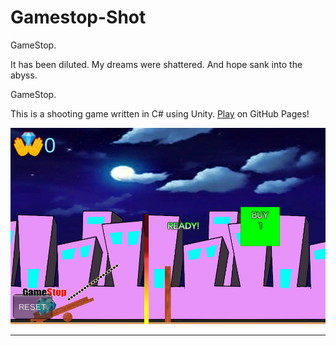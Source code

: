 # Gamestop-Shot
GameStop.

It has been diluted.
My dreams were shattered.
And hope sank into the abyss.

GameStop.

This is a shooting game written in C# using Unity. [Play](https://gamehon.github.io/Gamestop-Shot/game) on GitHub Pages!

![Gamestop shot png](game/gmeshot.png)

---
